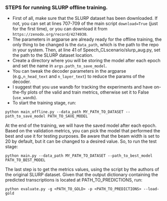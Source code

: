 ### STEPS for running SLURP offline training.

- First of all, make sure that the SLURP dataset has been downloaded. If not, you can set at lines 707-709 of the main script `download=True` (just for the first time), or you can download it from `https://zenodo.org/record/4274930`.
- The parameters in argparse are already ready for the offline training, the only thing to be changed is the `data_path`, which is the path to the repo in your system. Then, at line 41 of Speech_CLscenario/slurp_aug.py, set the path to the SLURP dataset location. 
- Create a directory where you will be storing the model after each epoch and set the name in `args.path_to_save_model`. 
- You can tweak the decoder parameters in the argparse (e.g.,`n_head_text` and `n_layer_text`) to reduce the params of the decoder.
- I suggest that you use wandb for tracking the experiments and have on-the-fly plots of the valid and train metrics, otherwise set it to False (`use_wandb`).
- To start the training stage, run:
```
python main_offline.py --data_path MY_PATH_TO_DATASET --path_to_save_model PATH_TO_SAVE_MODEL 
```


At the end of the training, we will have the saved model after each epoch. Based on the validation metrics, you can pick the model that performed the best and use it for testing purposes. Be aware that the beam width is set to 20 by default, but it can be changed to a desired value. So, to run the test stage:

```
python main.py --data_path MY_PATH_TO_DATASET --path_to_best_model PATH_TO_BEST_MODEL 
```

The last step is to get the metrics values, using the script by the authors of the original SLURP dataset. Given that the output dictionary containing the predicted transcriptions is located at PATH_TO_PREDICTIONS, run: 
```
python evaluate.py -g <PATH_TO_GOLD> -p <PATH_TO_PREDICTIONS> --load-gold
```
